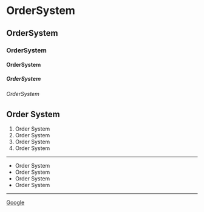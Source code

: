 # OrderSystem
## OrderSystem
### OrderSystem
#### OrderSystem
##### OrderSystem
###### OrderSystem
Order System
-------------------------------------------------------------------------------------
1. Order System
2. Order System
3. Order System
4. Order System
-------------------------------------------------------------------------------------
* Order System
* Order System
* Order System
* Order System
-------------------------------------------------------------------------------------

[Google](www.google.com.tw)

